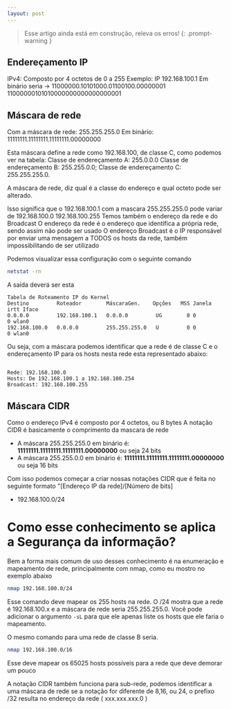 ```yaml
---
layout: post
---
```


> Esse artigo ainda está em construção, releva os erros! 
{: .prompt-warning }


## Endereçamento IP
IPv4: Composto por 4 octetos de 0 a 255
Exemplo:
IP 192.168.100.1
Em binário seria -> 11000000.10101000.01100100.00000001
11000000101010000000000000000001
## Máscara de rede 
Com a máscara de rede: 255.255.255.0
Em binário: 11111111.11111111.11111111.00000000

Esta máscara define a rede como 192.168.100, de classe C, como podemos ver na tabela:
Classe de endereçamento A: 255.0.0.0
Classe de endereçamento B: 255.255.0.0;
Classe de endereçamento C: 255.255.255.0.

A máscara de rede, diz qual é a classe do endereço e qual octeto pode ser alterado.

Isso significa que o 192.168.100.1 com a mascara 255.255.255.0 pode variar de 192.168.100.0 192.168.100.255
Temos também o endereço da rede e do Broadcast
O endereço da rede é o endereço que identifica a própria rede, sendo assim não pode ser usado
O endereço Broadcast é o IP responsável por enviar uma mensagem a TODOS os hosts da rede, também impossibilitando de ser utilizado

Podemos visualizar essa configuração com o seguinte comando

```sh
netstat -rn
```

A saída deverá ser esta

```text
Tabela de Roteamento IP do Kernel
Destino         Roteador        MáscaraGen.    Opções   MSS Janela  irtt Iface
0.0.0.0         192.168.100.1   0.0.0.0         UG        0 0          0 wlan0
192.168.100.0   0.0.0.0         255.255.255.0   U         0 0          0 wlan0
```

Ou seja, com a máscara podemos identificar que a rede é de classe C e o endereçamento IP para os hosts nesta rede esta representado abaixo:

<pre><code>
Rede: 192.168.100.0 
Hosts: De 192.168.100.1 a 192.168.100.254
Broadcast: 192.168.100.255
</code></pre>

## Máscara CIDR

Como o endereço IPv4 é composto por 4 octetos, ou 8 bytes
A notação CIDR é basicamente o comprimento da mascara de rede

<ul>
    <li>A máscara 255.255.255.0 em binário é: <strong>11111111.11111111.11111111.00000000</strong> ou seja 24 bits</li>
    <li>A máscara 255.255.0.0 em binário é: <strong>11111111.11111111.11111111.00000000</strong> ou seja 16 bits</li>
</ul>

Com isso podemos começar a criar nossas notações CIDR que é feita no seguinte formato "[Endereço IP da rede]/[Número de bits]

<ul>
    <li>192.168.100.0/24</li>
</ul>

# Como esse conhecimento se aplica a Segurança da informação?

Bem a forma mais comum de uso desses conhecimento é na enumeração e mapeamento de rede, principalmente com nmap, como eu mostro no exemplo abaixo


```bash
nmap 192.168.100.0/24
```

Esse comando deve mapear os 255 hosts na rede. O /24 mostra que a rede é 192.168.100.x e a máscara de rede seria 255.255.255.0. Você pode adicionar o argumento <code>-sL</code> para que ele apenas liste os hosts que ele faria o mapeamento.

O mesmo comando para uma rede de classe B seria.

```bash
nmap 192.168.100.0/16
```

Esse deve mapear os 65025 hosts possíveis para a rede que deve demorar um pouco

A notação CIDR também funciona para sub-rede, podemos identificar a uma máscara de rede se a notação for diferente de 8,16, ou 24, o prefixo /32 resulta no endereço da rede ( xxx.xxx.xxx.0 ) 
